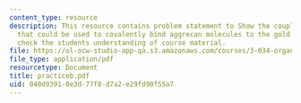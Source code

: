 ```yaml
---
content_type: resource
description: This resource contains problem statement to Show the coupling chemistry
  that could be used to covalently bind aggrecan molecules to the gold surface to
  check the students understanding of course material.
file: https://ol-ocw-studio-app-qa.s3.amazonaws.com/courses/3-034-organic-biomaterials-chemistry-fall-2005/040d93910e3d77f8d7a2e29fd90f55a7_practiceb.pdf
file_type: application/pdf
resourcetype: Document
title: practiceb.pdf
uid: 040d9391-0e3d-77f8-d7a2-e29fd90f55a7
---
```

